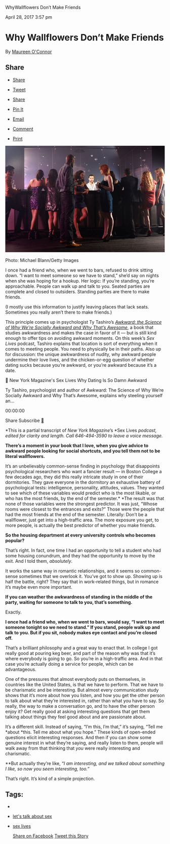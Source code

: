 WhyWallflowers Don’t Make Friends

   April 28, 2017  3:57 pm

# Why Wallflowers Don’t Make Friends

 By     [Maureen O'Connor](http://nymag.com/author/Maureen%20O'Connor/)

## Share

- [Share](http://www.facebook.com/sharer/sharer.php?u=http://nymag.com/thecut/2017/04/why-wallflowers-dont-make-friends.html%3Fmid%3Dfb-share-thecut)

- [Tweet](https://twitter.com/share?text=Why%20Wallflowers%20Don%E2%80%99t%20Make%20Friends&url=http://nymag.com/thecut/2017/04/why-wallflowers-dont-make-friends.html%3Fmid%3Dtwitter-share-thecut&via=thecut)

- [Share](https://plus.google.com/share?url=http%3A%2F%2Fnymag.com%2Fthecut%2F2017%2F04%2Fwhy-wallflowers-dont-make-friends.html)

- [Pin It](http://pinterest.com/pin/create/button/?url=http%3A%2F%2Fnymag.com%2Fthecut%2F2017%2F04%2Fwhy-wallflowers-dont-make-friends.html&description=Why%0AWallflowers%20Don%E2%80%99t%20Make%20Friends&media=http:)

- [Email](http://nymag.com/thecut/2017/04/why-wallflowers-dont-make-friends.htmlmailto:?subject=Why%0AWallflowers%20Don%E2%80%99t%20Make%20Friends&body=I%20saw%20this%20on%20The%20Cut%20and%20thought%20you%20might%20be%20interested...%0A%0AWhy%0AWallflowers%20Don%E2%80%99t%20Make%20Friends%0ALocation%20is%20everything%20when%20you%E2%80%99re%20trying%20to%20meet%20people.%0Ahttp%3A%2F%2Fnymag.com%2Fthecut%2F2017%2F04%2Fwhy-wallflowers-dont-make-friends.html%3Fmid%3Demailshare%5Fthecut)

- [Comment](http://nymag.com/thecut/2017/04/why-wallflowers-dont-make-friends.html#comments)

- [  Print](#)

 ![Image](../_resources/d7c4d1cbe21fa7ff2aec945b4891383e.jpg)

 Photo: Michael Blann/Getty Images

I once had a friend who, when we went to bars, refused to drink sitting down. “I want to meet someone so we have to stand,” she’d say on nights when she was hoping for a hookup. Her logic: If you’re standing, you’re approachable. People can walk up and talk to you. Seated parties are complete and closed to outsiders. Standing parties are there to make friends.

(I mostly use this information to justify leaving places that lack seats. Sometimes you really aren’t there to make friends.)

This principle comes up in psychologist Ty Tashiro’s [*Awkward: the Science of Why We’re Socially Awkward and Why That’s Awesome*](https://www.amazon.com/Awkward-Science-Socially-Thats-Awesome/dp/0062429159?tag=thecutonsite-20), a book that studies awkwardness and makes the case in favor of it — but is still kind enough to offer tips on avoiding awkward moments. On this week’s *Sex Lives* podcast, Tashiro explains that location is sort of everything when it comes to meeting people. You need to physically be in their paths. Also up for discussion: the unique awkwardness of nudity, why awkward people undermine their love lives, and the chicken-or-egg question of whether dating sucks because you’re awkward, or you’re awkward because it’s a date.


New York Magazine's Sex Lives
Why Dating Is So Damn Awkward

Ty Tashiro, psychologist and author of Awkward: The Science of Why We’re Socially Awkward and Why That’s Awesome, explains why steeling yourself an...

00:00:00

Share
Subscribe
[](https://megaphone.fm/)

*This is a partial transcript of *New York *Magazine**’s *Sex Lives *podcast, edited for clarity and length. Call 646-494-3590 to leave a voice message.*

**There’s a moment in your book that I love, when you give advice to awkward people looking for social shortcuts, and you tell them not to be literal wallflowers.**

It’s an unbelievably common-sense finding in psychology that disappoints psychological researchers who want a fancier result — in Boston College a few decades ago, they did this really intricate study in one of their dormitories. They gave everyone in the dormitory an exhaustive battery of psychological tests: intelligence, personality, attitudes, values. They wanted to see which of these variables would predict who is the most likable, or who has the most friends, by the end of the semester.*  *The result was that none of those variables were the strongest predictor. It was just, “Whose rooms were closest to the entrances and exits?” Those were the people that had the most friends at the end of the semester. Literally: Don’t be a wallflower, just get into a high-traffic area. The more exposure you get, to more people, is actually the best predictor of whether you make friends.

**So the housing department at every university controls who becomes popular?**

That’s right. In fact, one time I had an opportunity to tell a student who had some housing conundrum, and they had the opportunity to move by the exit. And I told them, *absolutely*.

It works the same way in romantic relationships, and it seems so common-sense sometimes that we overlook it. You’ve got to show up. Showing up is half the battle, right? They say that in work-related things, but in romance it’s maybe even more important.

**If you can weather the awkwardness of standing in the middle of the party, waiting for someone to talk to you, that’s something.**

Exactly.

**I once had a friend who, when we went to bars, would say, “I want to meet someone tonight so we need to stand.” If you stand, people walk up and talk to you. But if you sit, nobody makes eye contact and you’re closed off.**

That’s a brilliant philosophy and a great way to enact that. In college I got really good at pouring keg beer, and part of the reason why was that it’s where everybody is going to go. So you’re in a high-traffic area. And in that case you’re actually doing a service for people, which can be advantageous.

One of the pressures that almost everybody puts on themselves, in countries like the United States, is that we have to perform. That we have to be charismatic and be interesting. But almost every communication study shows that it’s more about how you listen, and how you get the other person to talk about what they’re interested in, rather than what you have to say. So really, the way to make a conversation go, and to have the other person enjoy it? Get really good at asking interesting questions that get them talking about things they feel good about and are passionate about.

It’s a different skill. Instead of saying, “I’m this, I’m that,” it’s saying, “Tell me *about *this. Tell me about what you hope.” These kinds of open-ended questions elicit interesting responses. And then if you can show some genuine interest in what they’re saying, and really listen to them, people will walk away from that thinking that *you* were really interesting and charismatic.

**But actually they’re like, “*I *am interesting, and we talked about something I like, so now you seem interesting, too.”**

That’s right. It’s kind of a simple projection.

## Tags:

-

- [let's talk about sex](http://nymag.com/tags/let's-talk-about-sex/)
- [sex lives](http://nymag.com/tags/sex-lives/)

   [Share on Facebook](http://www.facebook.com/sharer/sharer.php?u=http://nymag.com/thecut/2017/04/why-wallflowers-dont-make-friends.html%3Fmid%3Dfb-share-thecut)      [Tweet this Story](https://twitter.com/share?text=Why%0AWallflowers%20Don%E2%80%99t%20Make%20Friends&url=http://nymag.com/thecut/2017/04/why-wallflowers-dont-make-friends.html%3Fmid%3Dtwitter-share-thecut&via=thecut)